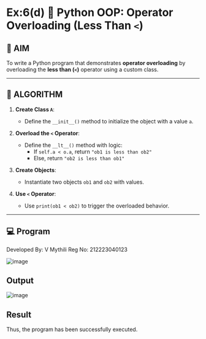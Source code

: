 # Ex:6(d) 🐍 Python OOP: Operator Overloading (Less Than `<`)

## 🎯 AIM

To write a Python program that demonstrates **operator overloading** by overloading the **less than (`<`)** operator using a custom class.

---

## 🧠 ALGORITHM

1. **Create Class `A`**:
   - Define the `__init__()` method to initialize the object with a value `a`.

2. **Overload the `<` Operator**:
   - Define the `__lt__()` method with logic:
     - If `self.a < o.a`, return `"ob1 is less than ob2"`
     - Else, return `"ob2 is less than ob1"`

3. **Create Objects**:
   - Instantiate two objects `ob1` and `ob2` with values.

4. **Use `<` Operator**:
   - Use `print(ob1 < ob2)` to trigger the overloaded behavior.

---

## 💻 Program
Developed By: V Mythili
Reg No: 212223040123

![image](https://github.com/user-attachments/assets/cca09f97-010b-436e-bfff-9a5ba421b2f6)

## Output

![image](https://github.com/user-attachments/assets/36fa6a6c-32ae-45a6-8ef6-3b9def043dca)


## Result

Thus, the program has been successfully executed.
